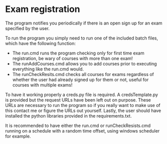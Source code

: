 # Exam registration

The program notifies you periodically if there is an open sign up for an exam specified by the user.

To run the program you simply need to run one of the included batch files, which have the following function:
  - The run.cmd runs the program checking only for first time exam registration, be wary of courses with more than one exam!
  - The runAddCourses.cmd allows you to add courses prior to executing everything like the run.cmd would.
  - The runCheckResits.cmd checks all courses for exams regardless of whether the user had already signed up for them or not, useful for courses with multiple exams!

To have it working properly a creds.py file is required. A credsTemplate.py is provided but the request URLs have been left out on purpose.
These URLs are necessary to run the program so if you really want to make use of this contact me or figure the URLs out yourself.
Lastly, the user should have installed the python libraries provided in the requirements.txt.
  
It is recommended to have either the run.cmd or runCheckResists.cmd running on a schedule with a random time offset, using windows scheduler for example.
